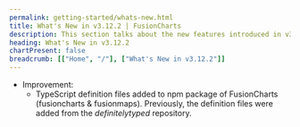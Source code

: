 ```yaml
---
permalink: getting-started/whats-new.html
title: What's New in v3.12.2 | FusionCharts
description: This section talks about the new features introduced in v3.12.2.
heading: What's New in v3.12.2
chartPresent: false
breadcrumb: [["Home", "/"], ["What's New in v3.12.2"]]
---
```


* Improvement:
	* TypeScript definition files added to npm package of FusionCharts (fusioncharts & fusionmaps). Previously, the definition files were added from the _definitelytyped_ repository.